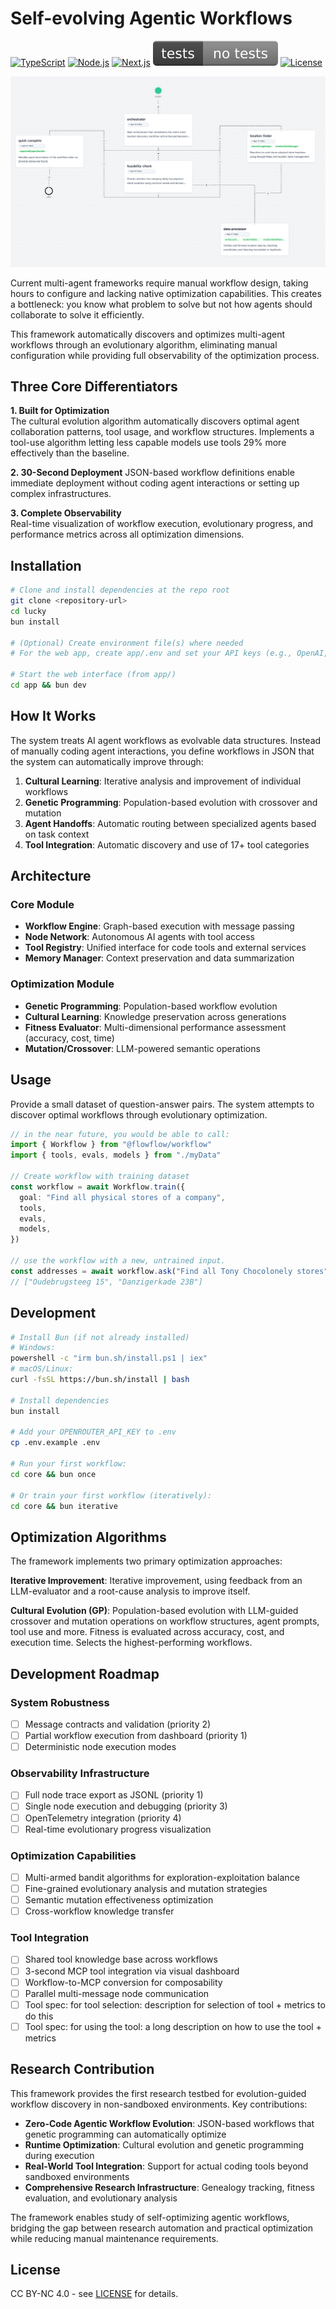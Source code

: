 # Self-evolving Agentic Workflows

[![TypeScript](https://img.shields.io/badge/TypeScript-5+-blue)](https://www.typescriptlang.org/)
[![Node.js](https://img.shields.io/badge/Node.js-18+-green)](https://nodejs.org/)
[![Next.js](https://img.shields.io/badge/Next.js-15+-black)](https://nextjs.org/)
[![Tests](docs/badges/tests.svg)](docs/badges/tests.svg)
[![License](https://img.shields.io/badge/License-CC%20BY--NC%204.0-lightgrey)](LICENSE)

![Evolutionary agentic workflows screenshot](docs/example.png)

Current multi-agent frameworks require manual workflow design, taking hours to configure and lacking native optimization capabilities. This creates a bottleneck: you know what problem to solve but not how agents should collaborate to solve it efficiently.

This framework automatically discovers and optimizes multi-agent workflows through an evolutionary algorithm, eliminating manual configuration while providing full observability of the optimization process.

## Three Core Differentiators

**1. Built for Optimization**  
The cultural evolution algorithm automatically discovers optimal agent collaboration patterns, tool usage, and workflow structures. Implements a tool-use algorithm letting less capable models use tools 29% more effectively than the baseline.

**2. 30-Second Deployment**
JSON-based workflow definitions enable immediate deployment without coding agent interactions or setting up complex infrastructures.

**3. Complete Observability**  
Real-time visualization of workflow execution, evolutionary progress, and performance metrics across all optimization dimensions.

## Installation

```bash
# Clone and install dependencies at the repo root
git clone <repository-url>
cd lucky
bun install

# (Optional) Create environment file(s) where needed
# For the web app, create app/.env and set your API keys (e.g., OpenAI, Supabase)

# Start the web interface (from app/)
cd app && bun dev
```

## How It Works

The system treats AI agent workflows as evolvable data structures. Instead of manually coding agent interactions, you define workflows in JSON that the system can automatically improve through:

1. **Cultural Learning**: Iterative analysis and improvement of individual workflows
2. **Genetic Programming**: Population-based evolution with crossover and mutation
3. **Agent Handoffs**: Automatic routing between specialized agents based on task context
4. **Tool Integration**: Automatic discovery and use of 17+ tool categories

## Architecture

### Core Module

- **Workflow Engine**: Graph-based execution with message passing
- **Node Network**: Autonomous AI agents with tool access
- **Tool Registry**: Unified interface for code tools and external services
- **Memory Manager**: Context preservation and data summarization

### Optimization Module

- **Genetic Programming**: Population-based workflow evolution
- **Cultural Learning**: Knowledge preservation across generations
- **Fitness Evaluator**: Multi-dimensional performance assessment (accuracy, cost, time)
- **Mutation/Crossover**: LLM-powered semantic operations

## Usage

Provide a small dataset of question-answer pairs. The system attempts to discover optimal workflows through evolutionary optimization.

```typescript
// in the near future, you would be able to call:
import { Workflow } from "@flowflow/workflow"
import { tools, evals, models } from "./myData"

// Create workflow with training dataset
const workflow = await Workflow.train({
  goal: "Find all physical stores of a company",
  tools,
  evals,
  models,
})

// use the workflow with a new, untrained input.
const addresses = await workflow.ask("Find all Tony Chocolonely stores")
// ["Oudebrugsteeg 15", "Danzigerkade 23B"]
```

## Development

```bash
# Install Bun (if not already installed)
# Windows:
powershell -c "irm bun.sh/install.ps1 | iex"
# macOS/Linux:
curl -fsSL https://bun.sh/install | bash

# Install dependencies
bun install

# Add your OPENROUTER_API_KEY to .env
cp .env.example .env

# Run your first workflow:
cd core && bun once

# Or train your first workflow (iteratively):
cd core && bun iterative

```

## Optimization Algorithms

The framework implements two primary optimization approaches:

**Iterative Improvement**: Iterative improvement, using feedback from an LLM-evaluator and a root-cause analysis to improve itself.

**Cultural Evolution (GP)**: Population-based evolution with LLM-guided crossover and mutation operations on workflow structures, agent prompts, tool use and more. Fitness is evaluated across accuracy, cost, and execution time. Selects the highest-performing workflows.

## Development Roadmap

### System Robustness

- [ ] Message contracts and validation (priority 2)
- [ ] Partial workflow execution from dashboard (priority 1)
- [ ] Deterministic node execution modes

### Observability Infrastructure

- [ ] Full node trace export as JSONL (priority 1)
- [ ] Single node execution and debugging (priority 3)
- [ ] OpenTelemetry integration (priority 4)
- [ ] Real-time evolutionary progress visualization

### Optimization Capabilities

- [ ] Multi-armed bandit algorithms for exploration-exploitation balance
- [ ] Fine-grained evolutionary analysis and mutation strategies
- [ ] Semantic mutation effectiveness optimization
- [ ] Cross-workflow knowledge transfer

### Tool Integration

- [ ] Shared tool knowledge base across workflows
- [ ] 3-second MCP tool integration via visual dashboard
- [ ] Workflow-to-MCP conversion for composability
- [ ] Parallel multi-message node communication
- [ ] Tool spec: for tool selection: description for selection of tool + metrics to do this
- [ ] Tool spec: for using the tool: a long description on how to use the tool + metrics

## Research Contribution

This framework provides the first research testbed for evolution-guided workflow discovery in non-sandboxed environments. Key contributions:

- **Zero-Code Agentic Workflow Evolution**: JSON-based workflows that genetic programming can automatically optimize
- **Runtime Optimization**: Cultural evolution and genetic programming during execution
- **Real-World Tool Integration**: Support for actual coding tools beyond sandboxed environments
- **Comprehensive Research Infrastructure**: Genealogy tracking, fitness evaluation, and evolutionary analysis

The framework enables study of self-optimizing agentic workflows, bridging the gap between research automation and practical optimization while reducing manual maintenance requirements.

## License

CC BY-NC 4.0 - see [LICENSE](LICENSE) for details.
